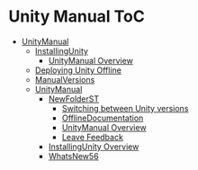 Unity Manual ToC
================
 - [UnityManual]()
	 - [InstallingUnity]()
		 - [UnityManual Overview](UnityManual.md)
	 - [Deploying Unity Offline](DeployingUnityOffline.md)
	 - [ManualVersions](ManualVersions.md)
	 - [UnityManual]()
		 - [NewFolderST]()
			 - [Switching between Unity versions](SwitchingDocumentationVersions.md)
			 - [OfflineDocumentation](OfflineDocumentation.md)
			 - [UnityManual Overview](UnityManual_1.md)
			 - [Leave Feedback](LeaveFeedback.md)
		 - [InstallingUnity Overview](InstallingUnity.md)
		 - [WhatsNew56](WhatsNew56.md)

